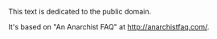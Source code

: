 This text is dedicated to the public domain.

It's based on "An Anarchist FAQ" at http://anarchistfaq.com/.
